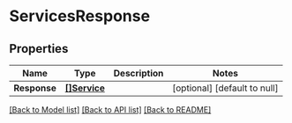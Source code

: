 # ServicesResponse

## Properties
Name | Type | Description | Notes
------------ | ------------- | ------------- | -------------
**Response** | [**[]Service**](Service.md) |  | [optional] [default to null]

[[Back to Model list]](../README.md#documentation-for-models) [[Back to API list]](../README.md#documentation-for-api-endpoints) [[Back to README]](../README.md)

